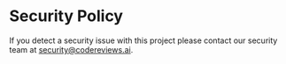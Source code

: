 # Security Policy

If you detect a security issue with this project please contact our security team at [security@codereviews.ai](mailto:security@codereviews.ai).
